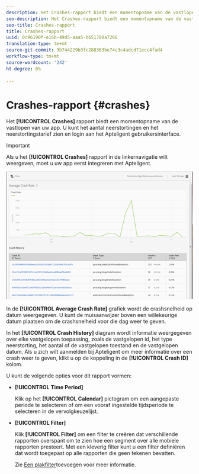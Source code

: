 ```yaml
---
description: Het Crashes-rapport biedt een momentopname van de vastlopen van uw app. U kunt het aantal neerstortingen en het neerstortingstarief zien en login aan het Apteligent gebruikersinterface.
seo-description: Het Crashes-rapport biedt een momentopname van de vastlopen van uw app. U kunt het aantal neerstortingen en het neerstortingstarief zien en login aan het Apteligent gebruikersinterface.
seo-title: Crashes-rapport
title: Crashes-rapport
uuid: 0c96190f-e16b-49d5-aaa5-b651780a7266
translation-type: tm+mt
source-git-commit: 3b744229b3fc288363be74c3c4adcd71ecc4fad4
workflow-type: tm+mt
source-wordcount: '242'
ht-degree: 0%

---
```



# Crashes-rapport {#crashes}

Het **[!UICONTROL Crashes]** rapport biedt een momentopname van de vastlopen van uw app. U kunt het aantal neerstortingen en het neerstortingstarief zien en login aan het Apteligent gebruikersinterface.

>[!IMPORTANT]
>
>Als u het **[!UICONTROL Crashes]** rapport in de linkernavigatie wilt weergeven, moet u uw app eerst integreren met Apteligent.

![neerstorten](assets/crashes.png)

In de **[!UICONTROL Average Crash Rate]** grafiek wordt de crashsnelheid op datum weergegeven. U kunt de muisaanwijzer boven een willekeurige datum plaatsen om de crashsnelheid voor die dag weer te geven.

In het **[!UICONTROL Crash History]** diagram wordt informatie weergegeven over elke vastgelopen toepassing, zoals de vastgelopen id, het type neerstorting, het aantal of de vastgelopen toestand en de vastgelopen datum. Als u zich wilt aanmelden bij Apteligent om meer informatie over een crash weer te geven, klikt u op de koppeling in de **[!UICONTROL Crash ID]** kolom.

U kunt de volgende opties voor dit rapport vormen:

* **[!UICONTROL Time Period]**

   Klik op het **[!UICONTROL Calendar]** pictogram om een aangepaste periode te selecteren of om een vooraf ingestelde tijdsperiode te selecteren in de vervolgkeuzelijst.

* **[!UICONTROL Filter]**

   Klik **[!UICONTROL Filter]** om een filter te creëren dat verschillende rapporten overspant om te zien hoe een segment over alle mobiele rapporten presteert. Met een kleverig filter kunt u een filter definiëren dat wordt toegepast op alle rapporten die geen tekenen bevatten.

   Zie [Een plakfilter](/help/using/usage/reports-customize/t-sticky-filter.md)toevoegen voor meer informatie.